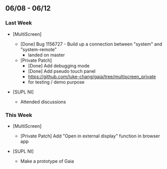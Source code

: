 ## 06/08 - 06/12 ##

### Last Week ###

* [MultiScreen]
    - [Done] Bug 1156727 - Build up a connection between "system" and "system-remote"
        - landed on master
    - [Private Patch]
        - [Done] Add debugging mode
        - [Done] Add pseudo touch panel
        - https://github.com/luke-chang/gaia/tree/multiscreen_private
        - for testing / demo purpose

* [SUPL NI]
    - Attended discussions

### This Week ###

* [MultiScreen]
    - [Private Patch] Add "Open in external display" function in browser app

* [SUPL NI]
    - Make a prototype of Gaia

